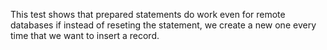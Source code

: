 
This test shows that prepared statements do work even for remote databases
if instead of reseting the statement, we create a new one every time that we
want to insert a record.
